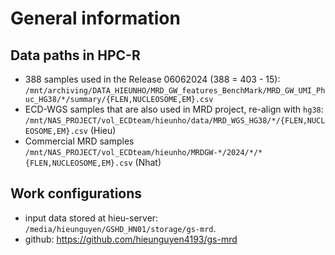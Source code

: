 # General information

## Data paths in HPC-R

- 388 samples used in the Release 06062024 (388 = 403 - 15): `/mnt/archiving/DATA_HIEUNHO/MRD_GW_features_BenchMark/MRD_GW_UMI_Phuc_HG38/*/summary/{FLEN,NUCLEOSOME,EM}.csv`
- ECD-WGS samples that are also used in MRD project, re-align with `hg38`: `/mnt/NAS_PROJECT/vol_ECDteam/hieunho/data/MRD_WGS_HG38/*/{FLEN,NUCLEOSOME,EM}.csv` (Hieu)
- Commercial MRD samples `/mnt/NAS_PROJECT/vol_ECDteam/hieunho/MRDGW-*/2024/*/*{FLEN,NUCLEOSOME,EM}.csv` (Nhat) 

## Work configurations

- input data stored at hieu-server: `/media/hieunguyen/GSHD_HN01/storage/gs-mrd`. 
- github: https://github.com/hieunguyen4193/gs-mrd 